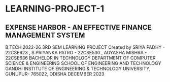 # LEARNING-PROJECT-1

## EXPENSE HARBOR - AN EFFECTIVE FINANCE MANAGEMENT SYSTEM

B.TECH 2022-26 3RD SEM LEARNING PROJECT Created by SRIYA PADHY - 22CSE623 , S.PRIYANKA PATRO - 22CSE530 , ADYASHA MISHRA - 22CSE636 BACHELOR IN TECHNOLOGY DEPARTMENT OF COMPUTER SCIENCE & ENGINEERING SCHOOL OF ENGINEERING AND TECHNOLOGY GANDHI INSTITUTE OF ENGINEERING & TECHNOLOGY UNIVERSITY, GUNUPUR- 765022, ODISHA DECEMBER 2023
